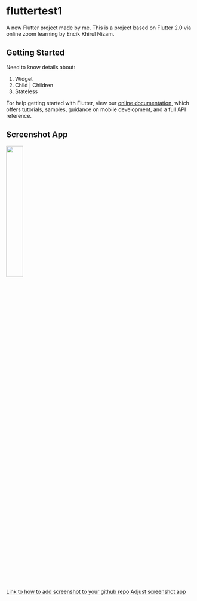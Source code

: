 # fluttertest1

A new Flutter project made by me. This is a project based on Flutter 2.0 via online zoom learning by Encik Khirul Nizam.

## Getting Started

Need to know details about:

1) Widget
2) Child | Children
3) Stateless

For help getting started with Flutter, view our
[online documentation](https://flutter.dev/docs), which offers tutorials,
samples, guidance on mobile development, and a full API reference.


## Screenshot App

<img src="https://user-images.githubusercontent.com/47492640/110229175-89b76a00-7f42-11eb-850f-bb2cec05ec72.png" width="30%" height="30%">

[Link to how to add screenshot to your github repo](https://medium.com/@justynagolawska/how-to-easily-add-screenshots-into-your-readme-file-on-github-d806a01d6ffd)
[Adjust screenshot app](https://gist.github.com/uupaa/f77d2bcf4dc7a294d109)
